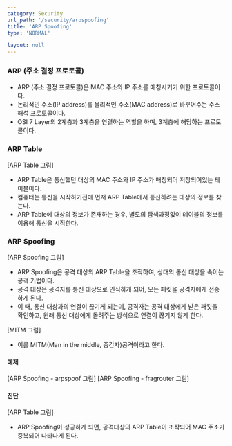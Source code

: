 ```yaml
---
category: Security
url_path: '/security/arpspoofing'
title: 'ARP Spoofing'
type: 'NORMAL'

layout: null
---
```


### ARP (주소 결정 프로토콜)

- ARP (주소 결정 프로토콜)은 MAC 주소와 IP 주소를 매칭시키기 위한 프로토콜이다.
- 논리적인 주소(IP address)를 물리적인 주소(MAC address)로 바꾸어주는 주소 해석 프로토콜이다.
- OSI 7 Layer의 2계층과 3계층을 연결하는 역할을 하며, 3계층에 해당하는 프로토콜이다.

### ARP Table

[ARP Table 그림]

- ARP Table은 통신했던 대상의 MAC 주소와 IP 주소가 매칭되어 저장되어있는 테이블이다.
- 컴퓨터는 통신을 시작하기전에 먼저 ARP Table에서 통신하려는 대상의 정보를 찾는다.
- ARP Table에 대상의 정보가 존재하는 경우, 별도의 탐색과정없이 테이블의 정보를 이용해 통신을 시작한다.

### ARP Spoofing

[ARP Spoofing 그림]

- ARP Spoofing은 공격 대상의 ARP Table을 조작하여, 상대의 통신 대상을 속이는 공격 기법이다.
- 공격 대상은 공격자를 통신 대상으로 인식하게 되어, 모든 패킷을 공격자에게 전송하게 된다.
- 이 때, 통신 대상과의 연결이 끊기게 되는데, 공격자는 공격 대상에게 받은 패킷을 확인하고, 원래 통신 대상에게 돌려주는 방식으로 연결이 끊기지 않게 한다.
  
[MITM 그림]

- 이를 MITM(Man in the middle, 중간자)공격이라고 한다.

#### 예제

[ARP Spoofing - arpspoof 그림]
[ARP Spoofing - fragrouter 그림]

#### 진단

[ARP Table 그림]

- ARP Spoofing이 성공하게 되면, 공격대상의 ARP Table이 조작되어 MAC 주소가 중복되어 나타나게 된다.
